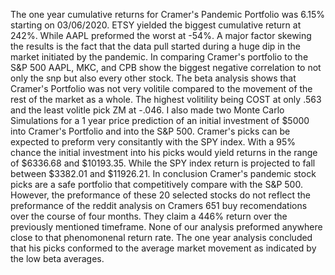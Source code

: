 The one year cumulative returns for Cramer's Pandemic Portfolio was 6.15% starting on 03/06/2020. ETSY yielded the biggest cumulative return at 242%. While AAPL preformed the worst at -54%. A major factor skewing the results is the fact that the data pull started during a huge dip in the market initiated by the pandemic. 
In comparing Cramer's portfolio to the S&P 500 AAPL, MKC, and CPB show the biggest negative correlation to not only the snp but also every other stock. The beta analysis shows that Cramer's Portfolio was not very volitile compared to the movement of the rest of the market as a whole. The highest volitility being COST at only .563 and the least volitle pick ZM at -.046. 
I also made two Monte Carlo Simulations for a 1 year price prediction of an initial investment of $5000 into Cramer's Portfolio and into the S&P 500. Cramer's picks can be expected to preform very consitantly with the SPY index. With a 95% chance the initial investment into his picks would yield returns in the range of $6336.68 and $10193.35. While the SPY index return is projected to fall between $3382.01 and $11926.21. In conclusion Cramer's pandemic stock picks are a safe portfolio that competitively compare with the S&P 500. However, the preformance of these 20 selected stocks do not reflect the preformance of the reddit analysis on Cramers 651 buy recomendations over the course of four months. They claim a 446% return over the previously mentioned timeframe. None of our analysis preformed anywhere close to that phenomonenal return rate. The one year analysis concluded that his picks conformed to the average market movement as indicated by the low beta averages. 